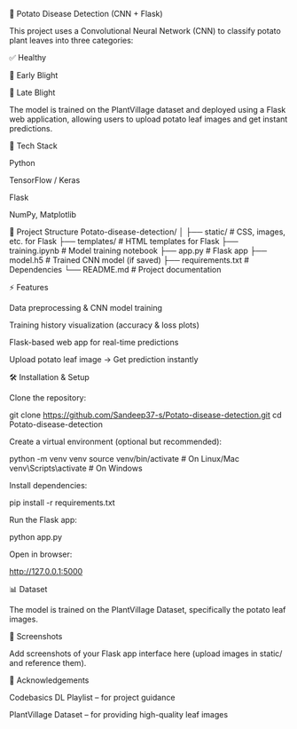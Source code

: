 🥔 Potato Disease Detection (CNN + Flask)

This project uses a Convolutional Neural Network (CNN) to classify potato plant leaves into three categories:

✅ Healthy

🍂 Early Blight

🍁 Late Blight

The model is trained on the PlantVillage dataset and deployed using a Flask web application, allowing users to upload potato leaf images and get instant predictions.

🚀 Tech Stack

Python

TensorFlow / Keras

Flask

NumPy, Matplotlib

📂 Project Structure
Potato-disease-detection/
│
├── static/                # CSS, images, etc. for Flask
├── templates/             # HTML templates for Flask
├── training.ipynb         # Model training notebook
├── app.py                 # Flask app
├── model.h5               # Trained CNN model (if saved)
├── requirements.txt       # Dependencies
└── README.md              # Project documentation

⚡ Features

Data preprocessing & CNN model training

Training history visualization (accuracy & loss plots)

Flask-based web app for real-time predictions

Upload potato leaf image → Get prediction instantly

🛠️ Installation & Setup

Clone the repository:

git clone https://github.com/Sandeep37-s/Potato-disease-detection.git
cd Potato-disease-detection


Create a virtual environment (optional but recommended):

python -m venv venv
source venv/bin/activate     # On Linux/Mac
venv\Scripts\activate        # On Windows


Install dependencies:

pip install -r requirements.txt


Run the Flask app:

python app.py


Open in browser:

http://127.0.0.1:5000

📊 Dataset

The model is trained on the PlantVillage Dataset, specifically the potato leaf images.

📸 Screenshots

Add screenshots of your Flask app interface here (upload images in static/ and reference them).

🙌 Acknowledgements

Codebasics DL Playlist – for project guidance

PlantVillage Dataset – for providing high-quality leaf images

